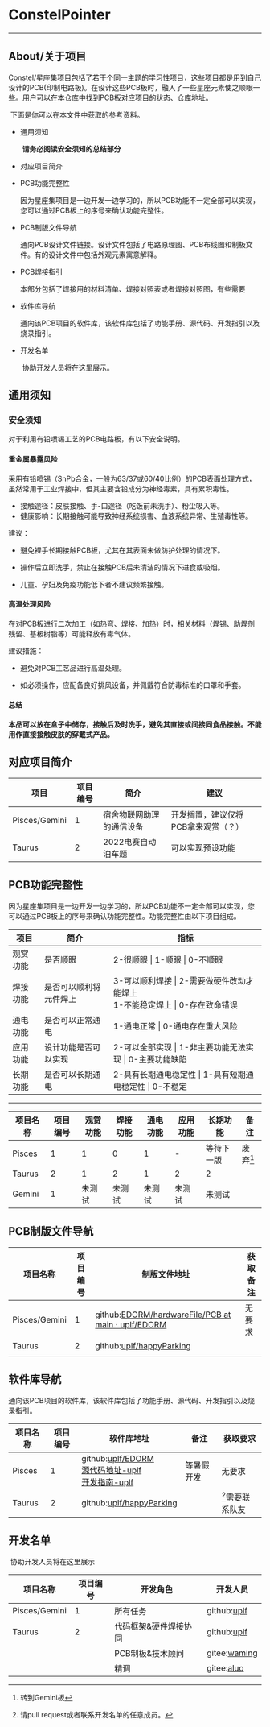 # ConstelPointer

---

## About/关于项目

​	Constel/星座集项目包括了若干个同一主题的学习性项目，这些项目都是用到自己设计的PCB(印制电路板)。在设计这些PCB板时，融入了一些星座元素使之顺眼一些。用户可以在本仓库中找到PCB板对应项目的状态、仓库地址。

​	下面是你可以在本文件中获取的参考资料。

- 通用须知

  ​	__请务必阅读安全须知的总结部分__

- 对应项目简介

- PCB功能完整性

  ​	因为星座集项目是一边开发一边学习的，所以PCB功能不一定全部可以实现，您可以通过PCB板上的序号来确认功能完整性。

- PCB制版文件导航

  ​	通向PCB设计文件链接。设计文件包括了电路原理图、PCB布线图和制板文件。有的设计文件中包括外观元素寓意解释。

- PCB焊接指引

  ​	本部分包括了焊接用的材料清单、焊接对照表或者焊接对照图，有些需要

- 软件库导航

  ​	通向该PCB项目的软件库，该软件库包括了功能手册、源代码、开发指引以及烧录指引。

- 开发名单

  ​	协助开发人员将在这里展示。

## 通用须知

### 安全须知

对于利用有铅喷锡工艺的PCB电路板，有以下安全说明。

#### 重金属暴露风险

采用有铅喷锡（SnPb合金，一般为63/37或60/40比例）的PCB表面处理方式，虽然常用于工业焊接中，但其主要含铅成分为神经毒素，具有累积毒性。

- 接触途径：皮肤接触、手-口途径（吃饭前未洗手）、粉尘吸入等。
- 健康影响：长期接触可能导致神经系统损害、血液系统异常、生殖毒性等。

建议：

- 避免裸手长期接触PCB板，尤其在其表面未做防护处理的情况下。

- 操作后立即洗手，禁止在接触PCB后未清洁的情况下进食或吸烟。

- 儿童、孕妇及免疫功能低下者不建议频繁接触。

  

#### 高温处理风险

在对PCB板进行二次加工（如热弯、焊接、加热）时，相关材料（焊锡、助焊剂残留、基板树脂等）可能释放有毒气体。

建议措施：

- 避免对PCB工艺品进行高温处理。

- 如必须操作，应配备良好排风设备，并佩戴符合防毒标准的口罩和手套。

  

#### 总结

**本品可以放在盒子中储存，接触后及时洗手，避免其直接或间接同食品接触。不能用作直接接触皮肤的穿戴式产品。**

## 对应项目简介
| 项目      | 项目编号   | 简介          | 建议                              |
| -------- | --------- | ------------- | -------------------------------- |
| Pisces/Gemini | 1 | 宿舍物联网助理的通信设备 | 开发搁置，建议仅将PCB拿来观赏（？） |
| Taurus | 2 | 2022电赛自动泊车题     | 可以实现预设功能 |



## PCB功能完整性

​	因为星座集项目是一边开发一边学习的，所以PCB功能不一定全部可以实现，您可以通过PCB板上的序号来确认功能完整性。功能完整性由以下项目组成。

| 项目     | 简介                   | 指标                                                         |
| -------- | ---------------------- | ------------------------------------------------------------ |
| 观赏功能 | 是否顺眼               | 2-很顺眼 \| 1-顺眼 \| 0-不顺眼                               |
| 焊接功能 | 是否可以顺利将元件焊上 | 3-可以顺利焊接 \| 2-需要做硬件改动才能焊上 <br/>1-不能稳定焊上 \| 0-存在致命错误 |
| 通电功能 | 是否可以正常通电       | 1-通电正常 \| 0-通电存在重大风险                             |
| 应用功能 | 设计功能是否可以实现   | 2-可以全部实现 \| 1-非主要功能无法实现 \| 0-主要功能缺陷     |
| 长期功能 | 是否可以长期通电       | 2-具有长期通电稳定性 \| 1-具有短期通电稳定性 \| 0-不稳定     |

---

| 项目名称 | 项目编号 | 观赏功能 | 焊接功能 | 通电功能 | 应用功能     | 长期功能     | 备注 |
| -------- | -------- | -------- | -------- | -------- | ------------ | ------------ | ---- |
| Pisces   | 1      | 1        | 0<br /> | 1        | - | 等待下一版 | 废弃[^1] |
| Taurus | 2 | 1 | 2 | 1 | 2 | 2 |  |
| Gemini | 1 | 未测试 | 未测试 | 未测试 | 未测试 | 未测试 | |









## PCB制版文件导航

| 项目名称      | 项目编号 | 制版文件地址                                                 | 获取备注 |
| ------------- | -------- | ------------------------------------------------------------ | -------- |
| Pisces/Gemini | 1        | github:[EDORM/hardwareFile/PCB at main · uplf/EDORM](https://github.com/uplf/EDORM/tree/main/hardwareFile/PCB) | 无要求   |
| Taurus        | 2        | github:[uplf/happyParking](https://github.com/uplf/happyParking) |          |
|               |          |                                                              |          |



## 软件库导航

​	通向该PCB项目的软件库，该软件库包括了功能手册、源代码、开发指引以及烧录指引。

| 项目名称 | 项目编号 | 软件库地址                                                   | 备注       | 获取要求         |
| -------- | -------- | ------------------------------------------------------------ | ---------- | ---------------- |
| Pisces   | 1        | github:[uplf/EDORM](https://github.com/uplf/EDORM/tree/main)<br/>[源代码地址-uplf](https://github.com/uplf/EDORM/tree/main/Commuter/Commuter)<br/>[开发指南-uplf](https://github.com/uplf/EDORM/blob/main/PROJECR.md) | 等暑假开发 | 无要求           |
| Taurus   | 2        | github:[uplf/happyParking](https://github.com/uplf/happyParking) |            | [^2]需要联系队友 |



## 开发名单

​	协助开发人员将在这里展示

| 项目名称      | 项目编号 | 开发角色              | 开发人员                                    |
| ------------- | -------- | --------------------- | ------------------------------------------- |
| Pisces/Gemini | 1        | 所有任务              | github:[uplf](https://github.com/uplf)      |
| Taurus        | 2        | 代码框架&硬件焊接协同 | github:[uplf](https://github.com/uplf)      |
|               |          | PCB制板&技术顾问      | gitee:[waming](https://gitee.com/waming678) |
|               |          | 精调                  | gitee:[aluo](https://gitee.com/aluohappy)   |





[^1]: 转到Gemini板
[^2]: 请pull request或者联系开发名单的任意成员。
